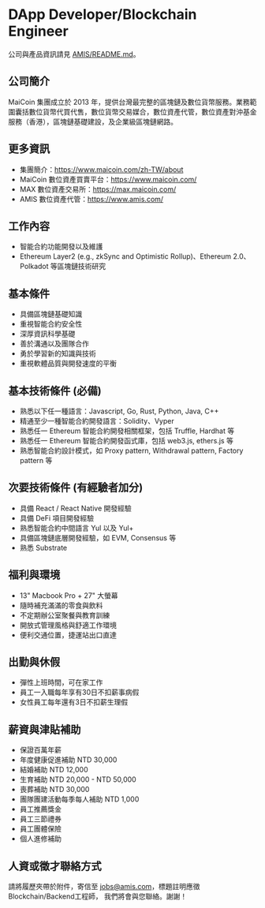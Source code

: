 # DApp Developer/Blockchain Engineer

公司與產品資訊請見 [AMIS/README.md](README.md)。

## 公司簡介
MaiCoin 集團成立於 2013 年，提供台灣最完整的區塊鏈及數位貨幣服務。業務範圍囊括數位貨幣代買代售，數位貨幣交易媒合，數位資產代管，數位資產對沖基金服務（香港），區塊鏈基礎建設，及企業級區塊鏈網路。


## 更多資訊
* 集團簡介：https://www.maicoin.com/zh-TW/about
* MaiCoin 數位資產買賣平台：https://www.maicoin.com/
* MAX 數位資產交易所：https://max.maicoin.com/
* AMIS 數位資產代管：https://www.amis.com/


## 工作內容
* 智能合約功能開發以及維護
* Ethereum Layer2 (e.g., zkSync and Optimistic Rollup)、Ethereum 2.0、Polkadot 等區塊鏈技術研究

## 基本條件
* 具備區塊鏈基礎知識
* 重視智能合約安全性
* 深厚資訊科學基礎
* 善於溝通以及團隊合作
* 勇於學習新的知識與技術
* 重視軟體品質與開發速度的平衡

## 基本技術條件 (必備)
* 熟悉以下任一種語言：Javascript, Go, Rust, Python, Java, C++
* 精通至少一種智能合約開發語言：Solidity、Vyper
* 熟悉任一 Ethereum 智能合約開發相關框架，包括 Truffle, Hardhat 等
* 熟悉任一 Ethereum 智能合約開發函式庫，包括 web3.js, ethers.js 等
* 熟悉智能合約設計模式，如 Proxy pattern, Withdrawal pattern, Factory pattern 等

## 次要技術條件 (有經驗者加分)
* 具備 React / React Native 開發經驗
* 具備 DeFi 項目開發經驗
* 熟悉智能合約中間語言 Yul 以及 Yul+
* 具備區塊鏈底層開發經驗，如 EVM, Consensus 等
* 熟悉 Substrate

## 福利與環境

* 13" Macbook Pro + 27" 大螢幕
* 隨時補充滿滿的零食與飲料
* 不定期辦公室聚餐與教育訓練
* 開放式管理風格與舒適工作環境
* 便利交通位置，捷運站出口直達

## 出勤與休假

* 彈性上班時間，可在家工作
* 員工一入職每年享有30日不扣薪事病假
* 女性員工每年還有3日不扣薪生理假

## 薪資與津貼補助

* 保證百萬年薪
* 年度健康促進補助 NTD 30,000
* 結婚補助 NTD 12,000
* 生育補助 NTD 20,000 - NTD 50,000
* 喪葬補助 NTD 30,000
* 團隊團建活動每季每人補助 NTD 1,000
* 員工推薦獎金
* 員工三節禮券
* 員工團體保險
* 個人進修補助

## 人資或徵才聯絡方式
請將履歷夾帶於附件，寄信至 jobs@amis.com，標題註明應徵Blockchain/Backend工程師， 我們將會與您聯絡。謝謝！
